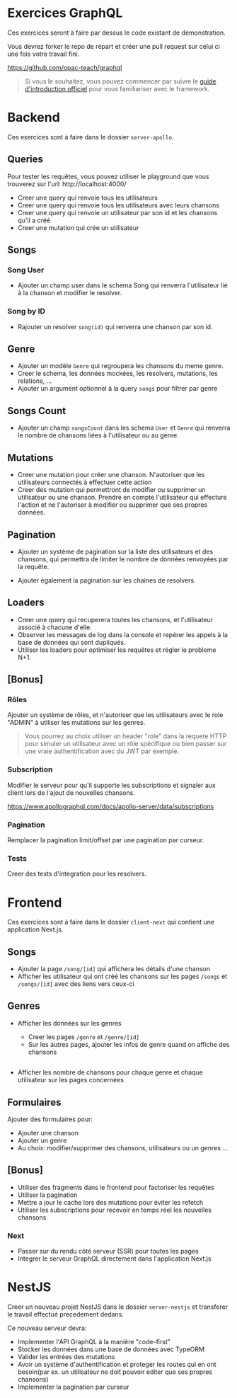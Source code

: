 # Exercices GraphQL

Ces exercices seront à faire par dessus le code existant de démonstration.

Vous devrez forker le repo de répart et créer une pull request sur celui ci une fois votre travail fini.

https://github.com/opac-teach/graphql

> Si vous le souhaitez, vous pouvez commencer par suivre le [guide d'introduction officiel](https://www.apollographql.com/tutorials/intro-typescript/01-course-overview-and-setup) pour vous familiariser avec le framework.

##

# Backend

Ces exercices sont à faire dans le dossier `server-apollo`.

## Queries

Pour tester les requêtes, vous pouvez utiliser le playground que vous trouverez sur l'url: http://localhost:4000/

- Creer une query qui renvoie tous les utilisateurs
- Creer une query qui renvoie tous les utilisateurs avec leurs chansons
- Creer une query qui renvoie un utilisateur par son id et les chansons qu'il a créé
- Creer une mutation qui crée un utilisateur

## Songs

### Song User

- Ajouter un champ user dans le schema Song qui renverra l'utilisateur lié à la chanson et modifier le resolver.

### Song by ID

- Rajouter un resolver `song(id)` qui renverra une chanson par son id.

## Genre

- Ajouter un modèle `Genre` qui regroupera les chansons du meme genre.
- Creer le schema, les données mockées, les resolvers, mutations, les relations, ...
- Ajouter un argument optionnel à la query `songs` pour filtrer par genre

## Songs Count

- Ajouter un champ `songsCount` dans les schema `User` et `Genre` qui renverra le nombre de chansons liées à l'utilisateur ou au genre.

## Mutations

- Creer une mutation pour créer une chanson. N'autoriser que les utilisateurs connectés à effectuer cette action
- Creer des mutation qui permettront de modifier ou supprimer un utilisateur ou une chanson. Prendre en compte l'utilisateur qui effecture l'action et ne l'autoriser à modifier ou supprimer que ses propres données.

## Pagination

- Ajouter un système de pagination sur la liste des utilisateurs et des chansons, qui permettra de limiter le nombre de données renvoyées par la requête.

- Ajouter également la pagination sur les chaines de resolvers.

## Loaders

- Creer une query qui recuperera toutes les chansons, et l'utilisateur associé à chacune d'elle.
- Observer les messages de log dans la console et repérer les appels à la base de données qui sont dupliqués.
- Utiliser les loaders pour optimiser les requêtes et régler le probleme N+1.

## [Bonus]

### Rôles

Ajouter un système de rôles, et n'autoriser que les utilisateurs avec le role "ADMIN" à utiliser les mutations sur les genres.

> Vous pourrez au choix utiliser un header "role" dans la requete HTTP pour simuler un utilisateur avec un rôle spécifique ou bien passer sur une vraie authentification avec du JWT par exemple.

### Subscription

Modifier le serveur pour qu'il supporte les subscriptions et signaler aux client lors de l'ajout de nouvelles chansons.

https://www.apollographql.com/docs/apollo-server/data/subscriptions

### Pagination

Remplacer la pagination limit/offset par une pagination par curseur.

### Tests

Creer des tests d'integration pour les resolvers.

##

# Frontend

Ces exercices sont à faire dans le dossier `client-next` qui contient une application Next.js.

## Songs

- Ajouter la page `/song/[id]` qui affichera les détails d'une chanson
- Afficher les utilisateur qui ont créé les chansons sur les pages `/songs` et `/songs/[id]` avec des liens vers ceux-ci

## Genres

- Afficher les données sur les genres

  - Creer les pages `/genre` et `/genre/[id]`
  - Sur les autres pages, ajouter les infos de genre quand on affiche des chansons

##

- Afficher les nombre de chansons pour chaque genre et chaque utilisateur sur les pages concernées

## Formulaires

Ajouter des formulaires pour:

- Ajouter une chanson
- Ajouter un genre
- Au choix: modifier/supprimer des chansons, utilisateurs ou un genres ...

## [Bonus]

- Utiliser des fragments dans le frontend pour factoriser les requêtes
- Utiliser la pagination
- Mettre a jour le cache lors des mutations pour éviter les refetch
- Utiliser les subscriptions pour recevoir en temps réel les nouvelles chansons

### Next

- Passer sur du rendu côté serveur (SSR) pour toutes les pages
- Integrer le serveur GraphQL directement dans l'application Next.js

# NestJS

Creer un nouveau projet NestJS dans le dossier `server-nestjs` et transferer le travail effectué precedement dedans.

Ce nouveau serveur devra:

- Implementer l'API GraphQL à la manière "code-first"
- Stocker les données dans une base de données avec TypeORM
- Valider les entrées des mutations
- Avoir un système d'authentification et proteger les routes qui en ont besoin(par ex. un utilisateur ne doit pouvoir editer que ses propres chansons)
- Implementer la pagination par curseur
